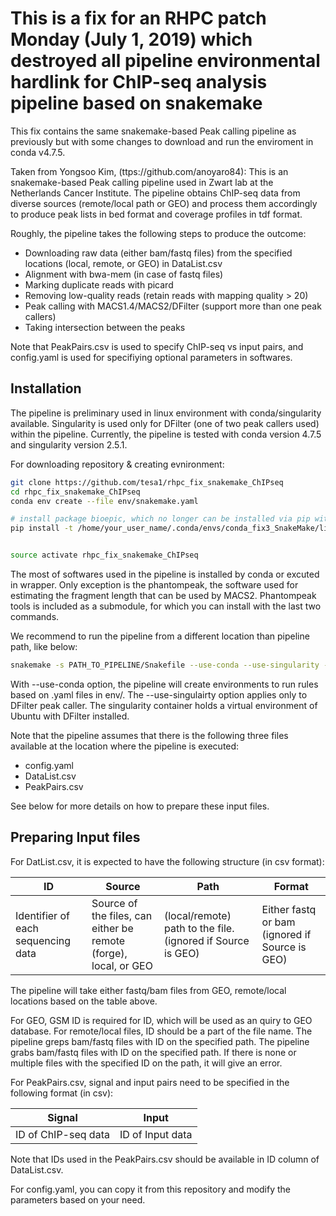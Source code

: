 # This is a fix for an RHPC patch Monday (July 1, 2019) which destroyed all pipeline environmental hardlink for ChIP-seq analysis pipeline based on snakemake


This fix contains the same snakemake-based Peak calling pipeline as previously but with  some changes to download and run the enviroment in conda v4.7.5. 

Taken from Yongsoo Kim, (ttps://github.com/anoyaro84): This is an snakemake-based Peak calling pipeline used in Zwart lab at the Netherlands Cancer Institute.
The pipeline obtains ChIP-seq data from diverse sources (remote/local path or GEO) and process them accordingly to produce peak lists in bed format and coverage profiles in tdf format.

Roughly, the pipeline takes the following steps to produce the outcome:

- Downloading raw data (either bam/fastq files) from the specified locations (local, remote, or GEO) in DataList.csv
- Alignment with bwa-mem (in case of fastq files)
- Marking duplicate reads with picard
- Removing low-quality reads (retain reads with mapping quality > 20)
- Peak calling with MACS1.4/MACS2/DFilter (support more than one peak callers)
- Taking intersection between the peaks

Note that PeakPairs.csv is used to specify ChIP-seq vs input pairs, and config.yaml is used for specifiying optional parameters in softwares.

## Installation ##


The pipeline is preliminary used in linux environment with conda/singularity available. Singularity is used  only for DFilter (one of two peak callers used) within the pipeline. Currently, the pipeline is tested with conda version 4.7.5 and singularity version 2.5.1.

For downloading repository & creating evnironment:

```bash
git clone https://github.com/tesa1/rhpc_fix_snakemake_ChIPseq
cd rhpc_fix_snakemake_ChIPseq
conda env create --file env/snakemake.yaml

# install package bioepic, which no longer can be installed via pip with conda v4.5.7
pip install -t /home/your_user_name/.conda/envs/conda_fix3_SnakeMake/lib/python3.6/site-packages/ bioepic==0.2.5


source activate rhpc_fix_snakemake_ChIPseq

```

The most of softwares used in the pipeline is installed by conda or excuted in wrapper.
Only exception is the phantompeak, the software used for estimating the fragment length that can be used by MACS2.
Phantompeak tools is included as a submodule, for which you can install with the last two commands.

We recommend to run the pipeline from a different location than pipeline path, like below:

```bash
snakemake -s PATH_TO_PIPELINE/Snakefile --use-conda --use-singularity --cores=24
```

With --use-conda option, the pipeline will create environments to run rules based on .yaml files in env/.
The --use-singulairty option applies only to DFilter peak caller. The singularity container holds a virtual environment of Ubuntu with DFilter installed.


Note that the pipeline assumes that there is the following three files available at the location where the pipeline is executed:
- config.yaml
- DataList.csv
- PeakPairs.csv

See below for more details on how to prepare these input files.

## Preparing Input files ##

For DatList.csv, it is expected to have the following structure (in csv format):


| ID | Source | Path | Format |
| ------------- | ------------- | ------------- | ------------- |
| Identifier of each sequencing data | Source of the files, can either be remote (forge), local, or GEO | (local/remote) path to the file. (ignored if Source is GEO) | Either fastq or bam (ignored if Source is GEO) |


The pipeline will take either fastq/bam files from GEO, remote/local locations based on the table above.

For GEO, GSM ID is required for ID, which will be used as an quiry to GEO database. For remote/local files, ID should be a part of the file name. The pipeline greps bam/fastq files with ID on the specified path. The pipeline grabs bam/fastq files with ID on the specified path. If there is none or multiple files with the specified ID on the path, it will give an error.


For PeakPairs.csv, signal and input pairs need to be specified in the following format (in csv):

| Signal | Input |
| ------------- | ------------- |
| ID of ChIP-seq data | ID of Input data |


Note that IDs used in the PeakPairs.csv should be available in ID column of DataList.csv.


For config.yaml, you can copy it from this repository and modify the parameters based on your need.
